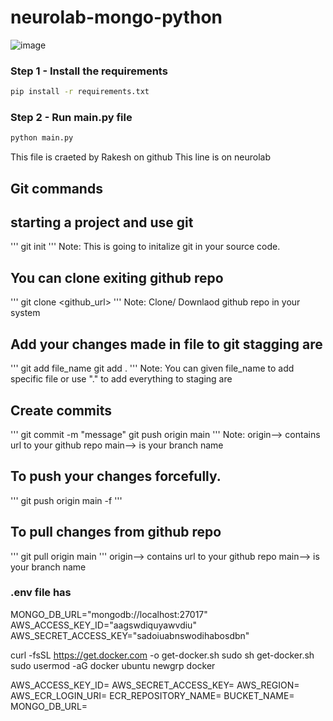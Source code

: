 # neurolab-mongo-python

![image](https://user-images.githubusercontent.com/57321948/196933065-4b16c235-f3b9-4391-9cfe-4affcec87c35.png)

### Step 1 - Install the requirements

```bash
pip install -r requirements.txt
```

### Step 2 - Run main.py file

```bash
python main.py
```
This file is craeted by Rakesh on github
This line is on neurolab

## Git commands

## starting a project and use git
'''
git init
'''
Note: This is going to initalize git in your source code.

## You can clone exiting github repo
'''
git clone <github_url>
'''
Note: Clone/ Downlaod github repo in your system

## Add your changes made in file to git stagging are
'''
git add file_name
git add .
'''
Note: You can given file_name to add specific file or use "." to add everything to staging are

## Create commits
'''
git commit -m "message"
git push origin main
'''
Note: origin--> contains url to your github repo main--> is your branch name

## To push your changes forcefully.
'''
git push origin main -f
'''
## To pull changes from github repo
'''
git pull origin main
'''
origin--> contains url to your github repo 
main--> is your branch name

### .env file has

MONGO_DB_URL="mongodb://localhost:27017"
AWS_ACCESS_KEY_ID="aagswdiquyawvdiu"
AWS_SECRET_ACCESS_KEY="sadoiuabnswodihabosdbn"

curl -fsSL https://get.docker.com -o get-docker.sh
sudo sh get-docker.sh
sudo usermod -aG docker ubuntu
newgrp docker

AWS_ACCESS_KEY_ID=
AWS_SECRET_ACCESS_KEY=
AWS_REGION=
AWS_ECR_LOGIN_URI=
ECR_REPOSITORY_NAME=
BUCKET_NAME=
MONGO_DB_URL=